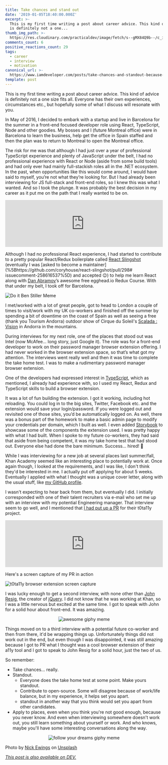 ```yaml
---
title: Take chances and stand out
date: '2019-01-05T18:40:00.000Z'
excerpt: >-
  This is my first time writing a post about career advice. This kind of advice
  is definitely not a one...
thumb_img_path: >-
  https://res.cloudinary.com/practicaldev/image/fetch/s--gMX84Q9b--/c_imagga_scale,f_auto,fl_progressive,h_420,q_auto,w_1000/https://thepracticaldev.s3.amazonaws.com/i/fgimfk93vbdn6v0csx5e.jpg
comments_count: 6
positive_reactions_count: 29
tags:
  - career
  - interview
  - motivation
canonical_url: >-
  https://www.iamdeveloper.com/posts/take-chances-and-standout-because-who-knows-3kh6/
template: post
---
```


This is my first time writing a post about career advice. This kind of advice is definitely not a one size fits all. Everyone has their own experiences, circumstances etc., but hopefully some of what I discuss will resonate with you.

In May of 2016, I decided to embark with a startup and live in Barcelona for the summer in a front-end focused developer role using React, TypeScript, Node and other goodies. My bosses and I (future Montreal office) were in Barcelona to learn the business, help get the office in Spain staffed and then the plan was to return to Montreal to open the Montreal office.

The risk for me was that although I had just over a year of professional TypeScript experience and plenty of JavaScript under the belt, I had no professional experience with React or Node (aside from some build tools) and had only ever had mainly full-stackish roles all in the .NET ecosystem. In the past, when opportunities like this would come around, I would have said to myself, you’re not what they’re looking for. But I had already been interviewing for JS full-stack and front-end roles, so I knew this was what I wanted. And so I took the plunge. It was probably the best decision in my career as it put me on the path that I really wanted to be on.

<iframe class="liquidTag" src="https://dev.to/embed/twitter?args=970335487071342593" style="border: 0; width: 100%;"></iframe>

Although I had no professional React experience, I had started to contribute to a pretty popular React/Redux boilerplate called [React Slingshot](https://github.com/coryhouse/react-slingshot/commits?author=nickytonline) (eventually I was [asked to become a maintainer](%5Bhttps://github.com/coryhouse/react-slingshot/pull/298# issuecomment-258616537%5D) and accepted 😉) to help me learn React along with [Dan Abramov](https://dev.to/dan_abramov)’s awesome free egghead.io Redux Course. With that under my belt, I took off for Barcelona.

![Do it Ben Stiller Meme](https://media.giphy.com/media/wi8Ez1mwRcKGI/giphy.gif 'Do it Ben Stiller Meme')

I met/worked with a lot of great people, got to head to London a couple of times to visit/work with my UK co-workers and finished off the summer by spending a bit of downtime on the coast of Spain as well as seeing a free (thank you Tourism Andorra) outdoor show of Cirque du Soleil's [Scalada : Vision](https://visitandorra.com/en/agenda/scalada-vision-by-cirque-du-soleil-2016/) in Andorra in the mountains.

During interviews for my next role, one of the places that stood out was Intel (now McAfee... long story, just Google it). The role was for a front-end developer to work on their password manager browser extension offering. I had never worked in the browser extension space, so that’s what got my attention. The interviews went really well and then it was time to complete the take home test. I was to make a rudimentary password manager browser extension.

One of the developers had expressed interest in [TypeScript](https://dev.to/nickytonline/why-you-might-want-to-consider-using-typescript-6j3), which as mentioned, I already had experience with, so I used my React, Redux and TypeScript skills to build a browser extension.

It was a lot of fun building the extension. I got it working, including hot reloading. You could log in to the big sites, Twitter, Facebook etc. and the extension would save your login/password. If you were logged out and revisited one of those sites, you’d be automatically logged on. As well, there was a bonus part of the homework to make a basic admin page to modify your credentials per domain, which I built as well. I even added [Storybook](https://dev.to/nickytonline/getting-started-with-react-storybook-9jh) to showcase some of the components the extension used. I was pretty happy with what I had built. When I spoke to my future co-workers, they had said that aside from being competent, it was my take home test that had stood out. Everyone else had done the bare minimum. Success... hired! 💯

While I was interviewing for a new job at several places last summer/fall, Khan Academy seemed like an interesting place to potentially work at. Once again though, I looked at the requirements, and I was like, I don't think they'd be interested in me. I actually put off applying for about 5 weeks. Eventually I applied with what I thought was a unique cover letter, along with the usual stuff, like [my GitHub profile](https://github.com/nickytonline).

I wasn't expecting to hear back from them, but eventually I did. I initially corresponded with one of their talent recruiters via e-mail who set me up with an interview with my potential Engineering manager. That interview seem to go well, and I mentioned that [I had put up a PR](https://github.com/Khan/tota11y/pull/131) for their t0ta11y project.

<iframe class="liquidTag" src="https://dev.to/embed/github?args=https%3A%2F%2Fgithub.com%2FKhan%2Ftota11y" style="border: 0; width: 100%;"></iframe>

Here's a screen capture of my PR in action

![t0ta11y browser extension screen capture](https://www.iamdeveloper.com/static/t0ta11y-screen-capture-b30522dad097e6a4c9193e75dcd0bab5.gif 't0ta11y browser extension screen capture')

I was lucky enough to get a second interview, with none other than [John Resig](https://johnresig.com), the creator of [jQuery](https://jquery.com). I did not know that he was working at Khan, so I was a little nervous but excited at the same time. I got to speak with John for a solid hour about front-end. It was amazing.

<center>

![awesome giphy meme](https://media.giphy.com/media/Z6f7vzq3iP6Mw/giphy.gif 'awesome giphy meme')

</center>

Things moved on to a third interview with a potential future co-worker and then from there, it'd be wrapping things up. Unfortunately things did not work out in the end, but even though I was disappointed, it was still amazing because I got to PR what I thought was a cool browser extension of their a11y tool and I got to speak to John Resig for a solid hour, just the two of us.

So remember:

- Take chances… really.
- Standout.
  - Everyone does the take home test at some point. Make yours standout.
  - Contribute to open-source. Some will disagree because of work/life balance, but in my experience, it helps set you apart.
  - standout in another way that you think would set you apart from other candidates.
- Apply to places, even when you think you're not good enough, because you never know. And even when interviewing somewhere doesn't work out, you still learn something about yourself or work. And who knows, maybe you'll have some interesting conversations along the way.

<center>

![follow your dreams giphy meme](https://media.giphy.com/media/htmzQfHfZF9wQ/giphy-downsized.gif 'follow your dreams giphy meme')

</center>

Photo by [Nick Ewings](https://unsplash.com/photos/7cLIUI6rVDc?utm_source=unsplash&utm_medium=referral&utm_content=creditCopyText) on [Unsplash](https://unsplash.com/search/photos/standout?utm_source=unsplash&utm_medium=referral&utm_content=creditCopyText)

_[This post is also available on DEV.](https://dev.to/nickytonline/take-chances-and-standout-because-who-knows-3kh6)_

<script>
const parent = document.getElementsByTagName('head')[0];
const script = document.createElement('script');
script.type = 'text/javascript';
script.src = 'https://cdnjs.cloudflare.com/ajax/libs/iframe-resizer/4.1.1/iframeResizer.min.js';
script.charset = 'utf-8';
script.onload = function() {
    window.iFrameResize({}, '.liquidTag');
};
parent.appendChild(script);
</script>
